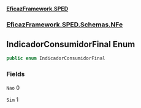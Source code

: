 #### [EficazFramework.SPED](EficazFrameworkSPED.md 'EficazFramework SPED')
### [EficazFramework.SPED.Schemas.NFe](EficazFramework.SPED.Schemas.NFe.md 'EficazFramework.SPED.Schemas.NFe')

## IndicadorConsumidorFinal Enum

```csharp
public enum IndicadorConsumidorFinal
```
### Fields

<a name='EficazFramework.SPED.Schemas.NFe.IndicadorConsumidorFinal.Nao'></a>

`Nao` 0

<a name='EficazFramework.SPED.Schemas.NFe.IndicadorConsumidorFinal.Sim'></a>

`Sim` 1